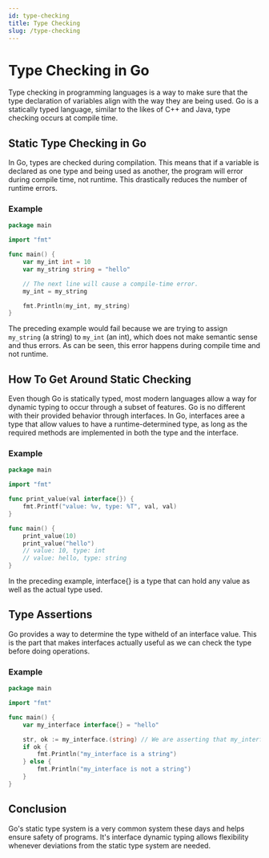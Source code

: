 ```yaml
---
id: type-checking
title: Type Checking
slug: /type-checking
---
```


# Type Checking in Go

Type checking in programming languages is a way to make sure that the type declaration of variables align with the way they are being used. Go is a statically typed language, similar to the likes of C++ and Java, type checking occurs at compile time.

## **Static Type Checking** in Go

In Go, types are checked during compilation. This means that if a variable is declared as one type and being used as another, the program will error during compile time, not runtime. This drastically reduces the number of runtime errors.

### Example

```go
package main

import "fmt"

func main() {
	var my_int int = 10
	var my_string string = "hello"

	// The next line will cause a compile-time error.
	my_int = my_string

	fmt.Println(my_int, my_string)
}
```

The preceding example would fail because we are trying to assign `my_string` (a string) to `my_int` (an int), which does not make semantic sense and thus errors. As can be seen, this error happens during compile time and not runtime.

## **How To Get Around Static Checking**

Even though Go is statically typed, most modern languages allow a way for dynamic typing to occur through a subset of features. Go is no different with their provided behavior through interfaces. In Go, interfaces aree a type that allow values to have a runtime-determined type, as long as the required methods are implemented in both the type and the interface.

### Example

```go
package main

import "fmt"

func print_value(val interface{}) {
	fmt.Printf("value: %v, type: %T", val, val)
}

func main() {
	print_value(10)
	print_value("hello")
	// value: 10, type: int
	// value: hello, type: string
}
```

In the preceding example, interface{} is a type that can hold any value as well as the actual type used.

## **Type Assertions**

Go provides a way to determine the type witheld of an interface value. This is the part that makes interfaces actually useful as we can check the type before doing operations.

### Example

```go
package main

import "fmt"

func main() {
	var my_interface interface{} = "hello"

	str, ok := my_interface.(string) // We are asserting that my_interface is type string
	if ok {
		fmt.Println("my_interface is a string")
	} else {
		fmt.Println("my_interface is not a string")
	}
}
```

## Conclusion

Go's static type system is a very common system these days and helps ensure safety of programs. It's interface dynamic typing allows flexibility whenever deviations from the static type system are needed.
